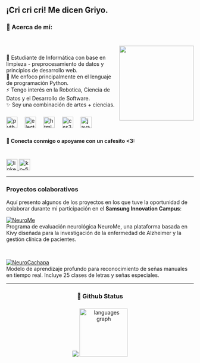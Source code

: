 <br clear="both">

###
<h2 align="left">¡Cri cri cri! Me dicen Griyo.</h2>

<h3 align="left">💫 Acerca de mí:</h3>

###

<br clear="both">

<img align="right" height="200" src="https://avatars.githubusercontent.com/u/122698695?v=4"  />

###

<p align="left">🌱 Estudiante de Informática con base en limpieza - preprocesamiento de datos y principios de desarrollo web.<br>💬 Me enfoco principalmente en el lenguaje de programación Python.<br>⚡ Tengo interés en la Robotica, Ciencia de Datos y el Desarrollo de Software.<br>✨ Soy una combinación de artes + ciencias.</p>

###

<div align="left">
  <img src="https://cdn.jsdelivr.net/gh/devicons/devicon/icons/python/python-original.svg" height="30" alt="python logo"  />
  <img width="12" />
  <img src="https://cdn.jsdelivr.net/gh/devicons/devicon/icons/electron/electron-original.svg" height="30" alt="electron logo"  />
  <img width="12" />
  <img src="https://cdn.jsdelivr.net/gh/devicons/devicon/icons/html5/html5-original.svg" height="30" alt="html5 logo"  />
  <img width="12" />
  <img src="https://cdn.jsdelivr.net/gh/devicons/devicon/icons/css3/css3-original.svg" height="30" alt="css3 logo"  />
  <img width="12" />
  <img src="https://cdn.jsdelivr.net/gh/devicons/devicon/icons/javascript/javascript-original.svg" height="30" alt="javascript logo"  />
</div>

###

<h4 align="left">🧲 Conecta conmigo o apoyame con un cafesito  <3:</h4>

###

<br clear="both">

<div align="left">
  <a href="https://www.linkedin.com/in/gladimar-rodriguez-?trk=contact-info" target="_blank">
  <img src="https://img.shields.io/static/v1?message=LinkedIn&logo=linkedin&label=&color=0077B5&logoColor=white&labelColor=&style=for-the-badge" height="30" alt="linkedin logo"  />
  <a href="https://ko-fi.com/grisyett" target="_blank">
    <img src="https://img.shields.io/static/v1?message=Ko-fi&logo=ko-fi&label=&color=F16061&logoColor=white&labelColor=&style=for-the-badge" height="30" alt="ko-fi logo"  />
  </a>
</div>

---

### Proyectos colaborativos

Aquí presento algunos de los proyectos en los que tuve la oportunidad de colaborar durante mi participación en el **Samsung Innovation Campus**:

[![NeuroMe](https://img.shields.io/badge/NeuroMe%20-Ver%20Repo-blue?style=for-the-badge)](https://github.com/ferhel/Neuro)
<br>
Programa de evaluación neurológica NeuroMe, una plataforma basada en Kivy diseñada para la investigación de la enfermedad de Alzheimer y la gestión clínica de pacientes.

<br>

[![NeuroCachapa](https://img.shields.io/badge/NeuroCachapa%20-Ver%20Repo-brightgreen?style=for-the-badge)](https://github.com/ferhel/NeuroMe)
<br>
Modelo de aprendizaje profundo para reconocimiento de señas manuales en tiempo real. Incluye 25 clases de letras y señas especiales.

---

###

<h3 align="center">🌱 Github Status</h3>

###
<div align="center">
  <img src="https://github-readme-stats.vercel.app/api?username=Grisyett alt="stats graph"  />
  <img src="https://github-readme-stats.vercel.app/api/top-langs?username=Grisyett&locale=es&hide_title=false&layout=compact&card_width=320&langs_count=5&theme=dracula&hide_border=false&order=2" height="129" alt="languages graph"  />
</div>

###
